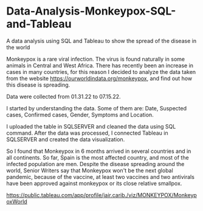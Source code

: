 # Data-Analysis-Monkeypox-SQL-and-Tableau
A data analysis using SQL and Tableau to show the spread of the disease  in the world


Monkeypox is a rare viral infection. The virus is found naturally in some animals in Central and West Africa.
There has recently been an increase in cases in many countries, for this reason I decided to analyze the data taken from the website https://ourworldindata.org/monkeypox, and find out how this disease is spreading. 

Data were collected from 01.31.22 to 07.15.22.

I started by understanding the data. Some of them are: Date, Suspected cases, Confirmed cases, Gender, Symptoms and Location.

I uploaded the table in SQLSERVER and cleaned the data using SQL command. After the data was processed, I connected Tableau in SQLSERVER and created the data visualization. 

So I found that Monkeypox in 6 months arrived in several countries and in all continents. So far, Spain is the most affected country, and most of the infected population are men. Despite the disease spreading around the world, Senior Writers say that Monkeypox won't be the next global pandemic, because of the vaccine, at least two vaccines and two antivirals have been approved against monkeypox or its close relative smallpox.



https://public.tableau.com/app/profile/jair.carib./viz/MONKEYPOX/MonkeypoxWorld
